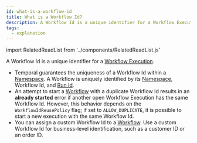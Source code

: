 ```yaml
---
id: what-is-a-workflow-id
title: What is a Workflow Id?
description: A Workflow Id is a unique identifier for a Workflow Execution.
tags:
  - explanation
---
```


import RelatedReadList from '../components/RelatedReadList.js'

A Workflow Id is a unique identifier for a [Workflow Execution](#).

- Temporal guarantees the uniqueness of a Workflow Id within a [Namespace](docs/server/namespaces). A Workflow is uniquely identified by its [Namespace](docs/server/namespaces), Workflow Id, and [Run Id](what-is-a-run-id).
- An attempt to start a [Workflow](#) with a duplicate Workflow Id results in an **already started** error if another open Workflow Execution has the same Workflow Id. However, this behavior depends on the `WorkflowIdReusePolicy` flag; if set to `ALLOW_DUPLICATE`, it is possible to start a new execution with the same Workflow Id.
- You can assign a custom Workflow Id to a [Workflow](#). Use a custom Workflow Id for business-level identification, such as a customer ID or an order ID.

<RelatedReadList
readliststring="What is a Workflow Id Reuse Policy?/docs/content/what-is-a-workflow-id-reuse-policy?e|What is a Run Id?/docs/content/what-is-a-run-id?e"
/>

